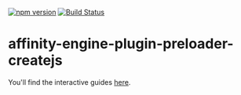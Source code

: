 [![npm version](https://badge.fury.io/js/affinity-engine-plugin-preloader-createjs.svg)](https://badge.fury.io/js/affinity-engine-plugin-preloader-createjs)
[![Build Status](https://travis-ci.org/affinity-engine/affinity-engine-plugin-preloader-createjs.svg?branch=master)](https://travis-ci.org/affinity-engine/affinity-engine-plugin-preloader-createjs)

# affinity-engine-plugin-preloader-createjs

You'll find the interactive guides [here](http://www.affinityengine.org/#/api/plugins/preloader-createjs).

